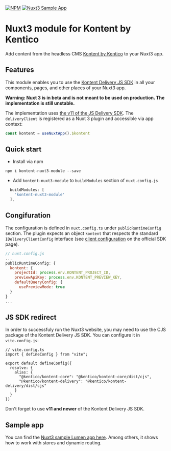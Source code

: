 [![NPM](https://nodei.co/npm/kontent-nuxt3-module.png?mini=true)](https://npmjs.org/package/kontent-nuxt3-module)
[![Nuxt3 Sample App](https://img.shields.io/badge/Nuxt3%20Kontent%20Sample%20App-LIVE-green.svg)](https://github.com/ondrabus/nuxt3-starter-kontent-lumen)


# Nuxt3 module for Kontent by Kentico
Add content from the headless CMS [Kontent by Kentico](https://kontent.ai) to your Nuxt3 app.

## Features

This module enables you to use the [Kontent Delivery JS SDK](https://github.com/Kentico/kontent-delivery-sdk-js) in all your components, pages, and other places of your Nuxt3 app.

**Warning: Nuxt 3 is in beta and is not meant to be used on production. The implementation is still unstable.**

The implementation uses [the v11 of the JS Delivery SDK](https://github.com/Kentico/kontent-delivery-sdk-js/tree/vnext). The `deliveryClient` is registered as a Nuxt 3 plugin and accessible via app context:

```js
const kontent = useNuxtApp().$kontent
```

## Quick start
- Install via npm

```
npm i kontent-nuxt3-module --save

```

- Add `kontent-nuxt3-module` to `buildModules` section of `nuxt.config.js`

```js
  buildModules: [
    'kontent-nuxt3-module'
  ],
```

## Congifuration
The configuration is defined in `nuxt.config.ts` under `publicRuntimeConfig` section. The plugin expects an object `kontent` that respects the standard `IDeliveryClientConfig` interface (see [client configuration](https://github.com/Kentico/kontent-delivery-sdk-js/tree/vnext#client-configuration) on the official SDK page).

```js
// nuxt.config.js
...
publicRuntimeConfig: {
  kontent: {
    projectId: process.env.KONTENT_PROJECT_ID,
    previewApiKey: process.env.KONTENT_PREVIEW_KEY,
    defaultQueryConfig: {
      usePreviewMode: true
  }
}
...
```

## JS SDK redirect
In order to successfuly run the Nuxt3 website, you may need to use the CJS package of the Kontent Delivery JS SDK. You can configure it in `vite.config.js`:

```
// vite.config.ts
import { defineConfig } from "vite";

export default defineConfig({
  resolve: {
    alias: {
      "@kentico/kontent-core": "@kentico/kontent-core/dist/cjs",
      "@kentico/kontent-delivery": "@kentico/kontent-delivery/dist/cjs"
    }
  }
})
```

Don't forget to use **v11 and newer** of the Kontent Delivery JS SDK.

## Sample app
You can find the [Nuxt3 sample Lumen app here](https://github.com/ondrabus/nuxt3-starter-kontent-lumen). Among others, it shows how to work with stores and dynamic routing.

